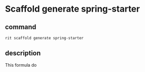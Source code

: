 # Scaffold generate spring-starter

## command

```bash
rit scaffold generate spring-starter
```

## description

This formula do 
